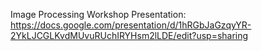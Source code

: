 Image Processing Workshop
Presentation: https://docs.google.com/presentation/d/1hRGbJaGzqyYR-2YkLJCGLKvdMUvuRUchIRYHsm2lLDE/edit?usp=sharing
